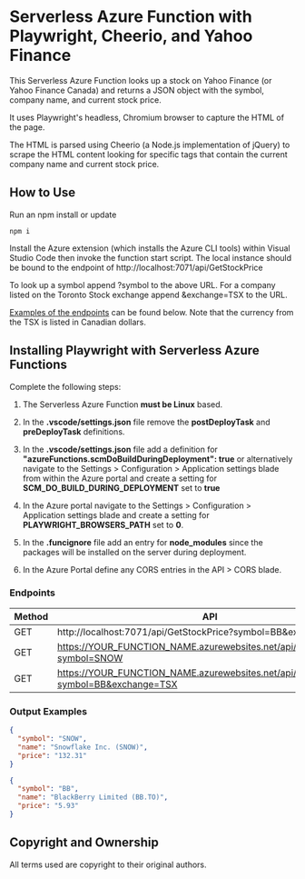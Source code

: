 # Serverless Azure Function with Playwright, Cheerio, and Yahoo Finance

This Serverless Azure Function looks up a stock on Yahoo Finance (or Yahoo Finance Canada) and returns a JSON object with the symbol, company name, and current stock price.

It uses Playwright's headless, Chromium browser to capture the HTML of the page.

The HTML is parsed using Cheerio (a Node.js implementation of jQuery) to scrape the HTML content looking for specific tags that contain the current company name and current stock price.

## How to Use

Run an npm install or update

```
npm i
```

Install the Azure extension (which installs the Azure CLI tools) within Visual Studio Code then invoke the function start script. The local instance should be bound to the endpoint of http://localhost:7071/api/GetStockPrice

To look up a symbol append ?symbol to the above URL. For a company listed on the Toronto Stock exchange append &exchange=TSX to the URL.

[Examples of the endpoints](#Endpoints) can be found below. Note that the currency from the TSX is listed in Canadian dollars.

## Installing Playwright with Serverless Azure Functions

Complete the following steps:

1. The Serverless Azure Function **must be Linux** based.

1. In the **.vscode/settings.json** file remove the **postDeployTask** and **preDeployTask** definitions.

1. In the **.vscode/settings.json** file add a definition for **"azureFunctions.scmDoBuildDuringDeployment": true** or alternatively navigate to the Settings > Configuration > Application settings blade from within the Azure portal and create a setting for **SCM_DO_BUILD_DURING_DEPLOYMENT** set to **true**

1. In the Azure portal navigate to the Settings > Configuration > Application settings blade and create a setting for **PLAYWRIGHT_BROWSERS_PATH** set to **0**.

1. In the **.funcignore** file add an entry for **node_modules** since the packages will be installed on the server during deployment.

1. In the Azure Portal define any CORS entries in the API > CORS blade.

### <a name="Endpoints"></a>Endpoints

| Method | API                                                                                   |
| ------ | ------------------------------------------------------------------------------------- |
| GET    | http://localhost:7071/api/GetStockPrice?symbol=BB&exchange=TSX                        |
| GET    | https://YOUR_FUNCTION_NAME.azurewebsites.net/api/GetStockPrice?symbol=SNOW            |
| GET    | https://YOUR_FUNCTION_NAME.azurewebsites.net/api/GetStockPrice?symbol=BB&exchange=TSX |

### Output Examples

```json
{
  "symbol": "SNOW",
  "name": "Snowflake Inc. (SNOW)",
  "price": "132.31"
}
```

```json
{
  "symbol": "BB",
  "name": "BlackBerry Limited (BB.TO)",
  "price": "5.93"
}
```

## Copyright and Ownership

All terms used are copyright to their original authors.
